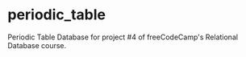 # periodic_table
Periodic Table Database for project #4 of freeCodeCamp's Relational Database course.

